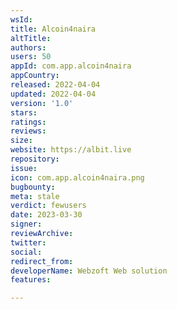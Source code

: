 ```yaml
---
wsId: 
title: Alcoin4naira
altTitle: 
authors: 
users: 50
appId: com.app.alcoin4naira
appCountry: 
released: 2022-04-04
updated: 2022-04-04
version: '1.0'
stars: 
ratings: 
reviews: 
size: 
website: https://albit.live
repository: 
issue: 
icon: com.app.alcoin4naira.png
bugbounty: 
meta: stale
verdict: fewusers
date: 2023-03-30
signer: 
reviewArchive: 
twitter: 
social: 
redirect_from: 
developerName: Webzoft Web solution
features: 

---
```


